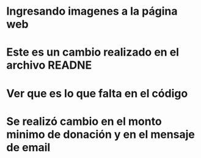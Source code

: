 # Ingresando imagenes a la página web
# Este es un cambio realizado en el archivo READNE
# Ver que es lo que falta en el código
# Se realizó cambio en el monto minimo de donación y en el mensaje de email
